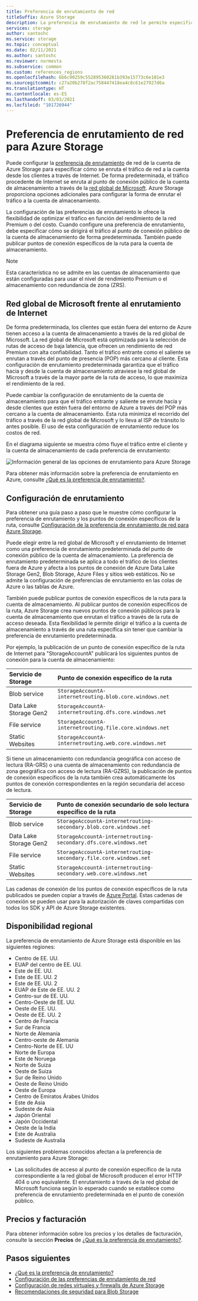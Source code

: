 ```yaml
---
title: Preferencia de enrutamiento de red
titleSuffix: Azure Storage
description: La preferencia de enrutamiento de red le permite especificar cómo se enruta el tráfico de red a la cuenta desde los clientes a través de Internet.
services: storage
author: santoshc
ms.service: storage
ms.topic: conceptual
ms.date: 02/11/2021
ms.author: santoshc
ms.reviewer: normesta
ms.subservice: common
ms.custom: references_regions
ms.openlocfilehash: 6b6c90259c552895360281b393e15773c6e101e3
ms.sourcegitcommit: c27a20b278f2ac758447418ea4c8c61e27927d6a
ms.translationtype: HT
ms.contentlocale: es-ES
ms.lasthandoff: 03/03/2021
ms.locfileid: "101726944"
---
```

# <a name="network-routing-preference-for-azure-storage"></a>Preferencia de enrutamiento de red para Azure Storage

Puede configurar la [preferencia de enrutamiento](../../virtual-network/routing-preference-overview.md) de red de la cuenta de Azure Storage para especificar cómo se enruta el tráfico de red a la cuenta desde los clientes a través de Internet. De forma predeterminada, el tráfico procedente de Internet se enruta al punto de conexión público de la cuenta de almacenamiento a través de la [red global de Microsoft](../../networking/microsoft-global-network.md). Azure Storage proporciona opciones adicionales para configurar la forma de enrutar el tráfico a la cuenta de almacenamiento.

La configuración de las preferencias de enrutamiento le ofrece la flexibilidad de optimizar el tráfico en función del rendimiento de la red Premium o del costo. Cuando configure una preferencia de enrutamiento, debe especificar cómo se dirigirá el tráfico al punto de conexión público de la cuenta de almacenamiento de forma predeterminada. También puede publicar puntos de conexión específicos de la ruta para la cuenta de almacenamiento.

> [!NOTE]
> Esta característica no se admite en las cuentas de almacenamiento que están configuradas para usar el nivel de rendimiento Premium o el almacenamiento con redundancia de zona (ZRS).

## <a name="microsoft-global-network-versus-internet-routing"></a>Red global de Microsoft frente al enrutamiento de Internet

De forma predeterminada, los clientes que están fuera del entorno de Azure tienen acceso a la cuenta de almacenamiento a través de la red global de Microsoft. La red global de Microsoft está optimizada para la selección de rutas de acceso de baja latencia, que ofrecen un rendimiento de red Premium con alta confiabilidad. Tanto el tráfico entrante como el saliente se enrutan a través del punto de presencia (POP) más cercano al cliente. Esta configuración de enrutamiento predeterminada garantiza que el tráfico hacia y desde la cuenta de almacenamiento atraviese la red global de Microsoft a través de la mayor parte de la ruta de acceso, lo que maximiza el rendimiento de la red.

Puede cambiar la configuración de enrutamiento de la cuenta de almacenamiento para que el tráfico entrante y saliente se enrute hacia y desde clientes que estén fuera del entorno de Azure a través del POP más cercano a la cuenta de almacenamiento. Esta ruta minimiza el recorrido del tráfico a través de la red global de Microsoft y lo lleva al ISP de tránsito lo antes posible. El uso de esta configuración de enrutamiento reduce los costos de red.

En el diagrama siguiente se muestra cómo fluye el tráfico entre el cliente y la cuenta de almacenamiento de cada preferencia de enrutamiento:

![Información general de las opciones de enrutamiento para Azure Storage](media/network-routing-preference/routing-options-diagram.png)

Para obtener más información sobre la preferencia de enrutamiento en Azure, consulte [¿Qué es la preferencia de enrutamiento?](../../virtual-network/routing-preference-overview.md).

## <a name="routing-configuration"></a>Configuración de enrutamiento

Para obtener una guía paso a paso que le muestre cómo configurar la preferencia de enrutamiento y los puntos de conexión específicos de la ruta, consulte [Configuración de la preferencia de enrutamiento de red para Azure Storage](configure-network-routing-preference.md).

Puede elegir entre la red global de Microsoft y el enrutamiento de Internet como una preferencia de enrutamiento predeterminada del punto de conexión público de la cuenta de almacenamiento. La preferencia de enrutamiento predeterminada se aplica a todo el tráfico de los clientes fuera de Azure y afecta a los puntos de conexión de Azure Data Lake Storage Gen2, Blob Storage, Azure Files y sitios web estáticos. No se admite la configuración de preferencias de enrutamiento en las colas de Azure o las tablas de Azure.

También puede publicar puntos de conexión específicos de la ruta para la cuenta de almacenamiento. Al publicar puntos de conexión específicos de la ruta, Azure Storage crea nuevos puntos de conexión públicos para la cuenta de almacenamiento que enrutan el tráfico a través de la ruta de acceso deseada. Esta flexibilidad le permite dirigir el tráfico a la cuenta de almacenamiento a través de una ruta específica sin tener que cambiar la preferencia de enrutamiento predeterminada.

Por ejemplo, la publicación de un punto de conexión específico de la ruta de Internet para "StorageAccountA" publicará los siguientes puntos de conexión para la cuenta de almacenamiento:

| Servicio de Storage        | Punto de conexión específico de la ruta                                  |
| :--------------------- | :------------------------------------------------------- |
| Blob service           | `StorageAccountA-internetrouting.blob.core.windows.net`  |
| Data Lake Storage Gen2 | `StorageAccountA-internetrouting.dfs.core.windows.net`   |
| File service           | `StorageAccountA-internetrouting.file.core.windows.net`  |
| Static Websites        | `StorageAccountA-internetrouting.web.core.windows.net`   |

Si tiene un almacenamiento con redundancia geográfica con acceso de lectura (RA-GRS) o una cuenta de almacenamiento con redundancia de zona geográfica con acceso de lectura (RA-GZRS), la publicación de puntos de conexión específicos de la ruta también crea automáticamente los puntos de conexión correspondientes en la región secundaria del acceso de lectura.

| Servicio de Storage        | Punto de conexión secundario de solo lectura específico de la ruta                        |
| :--------------------- | :----------------------------------------------------------------- |
| Blob service           | `StorageAccountA-internetrouting-secondary.blob.core.windows.net`  |
| Data Lake Storage Gen2 | `StorageAccountA-internetrouting-secondary.dfs.core.windows.net`   |
| File service           | `StorageAccountA-internetrouting-secondary.file.core.windows.net`  |
| Static Websites        | `StorageAccountA-internetrouting-secondary.web.core.windows.net`   |

Las cadenas de conexión de los puntos de conexión específicos de la ruta publicados se pueden copiar a través de [Azure Portal](https://portal.azure.com). Estas cadenas de conexión se pueden usar para la autorización de claves compartidas con todos los SDK y API de Azure Storage existentes.

## <a name="regional-availability"></a>Disponibilidad regional

La preferencia de enrutamiento de Azure Storage está disponible en las siguientes regiones:

- Centro de EE. UU. 
- EUAP del centro de EE. UU.
- Este de EE. UU. 
- Este de EE. UU. 2
- Este de EE. UU. 2 
- EUAP de Este de EE. UU. 2
- Centro-sur de EE. UU.
- Centro-Oeste de EE. UU.
- Oeste de EE. UU. 
- Oeste de EE. UU. 2 
- Centro de Francia 
- Sur de Francia 
- Norte de Alemania 
- Centro-oeste de Alemania 
- Centro-Norte de EE. UU
- Norte de Europa 
- Este de Noruega 
- Norte de Suiza
- Oeste de Suiza
- Sur de Reino Unido 
- Oeste de Reino Unido 
- Oeste de Europa 
- Centro de Emiratos Árabes Unidos
- Este de Asia 
- Sudeste de Asia 
- Japón Oriental 
- Japón Occidental 
- Oeste de la India
- Este de Australia 
- Sudeste de Australia 

Los siguientes problemas conocidos afectan a la preferencia de enrutamiento para Azure Storage:

- Las solicitudes de acceso al punto de conexión específico de la ruta correspondiente a la red global de Microsoft producen el error HTTP 404 o uno equivalente. El enrutamiento a través de la red global de Microsoft funciona según lo esperado cuando se establece como preferencia de enrutamiento predeterminada en el punto de conexión público.

## <a name="pricing-and-billing"></a>Precios y facturación

Para obtener información sobre los precios y los detalles de facturación, consulte la sección **Precios** de [¿Qué es la preferencia de enrutamiento?](../../virtual-network/routing-preference-overview.md#pricing).

## <a name="next-steps"></a>Pasos siguientes

- [¿Qué es la preferencia de enrutamiento?](../../virtual-network/routing-preference-overview.md)
- [Configuración de las preferencias de enrutamiento de red](configure-network-routing-preference.md)
- [Configuración de redes virtuales y firewalls de Azure Storage](storage-network-security.md)
- [Recomendaciones de seguridad para Blob Storage](../blobs/security-recommendations.md)
